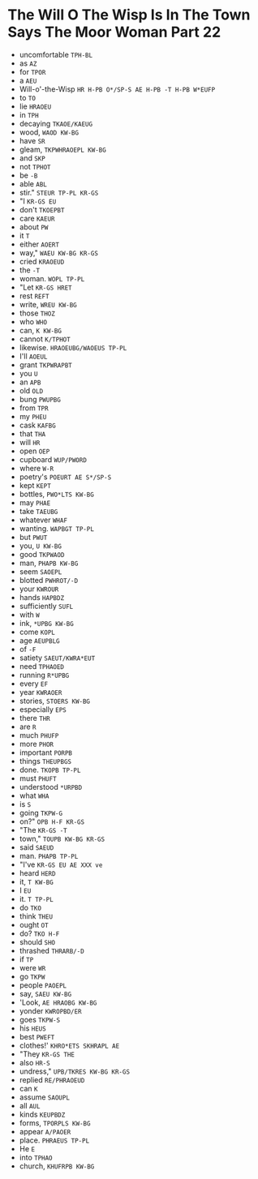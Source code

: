 # The Will O The Wisp Is In The Town Says The Moor Woman Part 22

* uncomfortable `TPH-BL`
* as `AZ`
* for `TPOR`
* a `AEU`
* Will-o'-the-Wisp `HR H-PB O*/SP-S AE H-PB -T H-PB W*EUFP`
* to `TO`
* lie `HRAOEU`
* in `TPH`
* decaying `TKAOE/KAEUG`
* wood, `WAOD KW-BG`
* have `SR`
* gleam, `TKPWHRAOEPL KW-BG`
* and `SKP`
* not `TPHOT`
* be `-B`
* able `ABL`
* stir." `STEUR TP-PL KR-GS`
* "I `KR-GS EU`
* don't `TKOEPBT`
* care `KAEUR`
* about `PW`
* it `T`
* either `AOERT`
* way," `WAEU KW-BG KR-GS`
* cried `KRAOEUD`
* the `-T`
* woman. `WOPL TP-PL`
* "Let `KR-GS HRET`
* rest `REFT`
* write, `WREU KW-BG`
* those `THOZ`
* who `WHO`
* can, `K KW-BG`
* cannot `K/TPHOT`
* likewise. `HRAOEUBG/WAOEUS TP-PL`
* I'll `AOEUL`
* grant `TKPWRAPBT`
* you `U`
* an `APB`
* old `OLD`
* bung `PWUPBG`
* from `TPR`
* my `PHEU`
* cask `KAFBG`
* that `THA`
* will `HR`
* open `OEP`
* cupboard `WUP/PWORD`
* where `W-R`
* poetry's `POEURT AE S*/SP-S`
* kept `KEPT`
* bottles, `PWO*LTS KW-BG`
* may `PHAE`
* take `TAEUBG`
* whatever `WHAF`
* wanting. `WAPBGT TP-PL`
* but `PWUT`
* you, `U KW-BG`
* good `TKPWAOD`
* man, `PHAPB KW-BG`
* seem `SAOEPL`
* blotted `PWHROT/-D`
* your `KWROUR`
* hands `HAPBDZ`
* sufficiently `SUFL`
* with `W`
* ink, `*UPBG KW-BG`
* come `KOPL`
* age `AEUPBLG`
* of `-F`
* satiety `SAEUT/KWRA*EUT`
* need `TPHAOED`
* running `R*UPBG`
* every `EF`
* year `KWRAOER`
* stories, `STOERS KW-BG`
* especially `EPS`
* there `THR`
* are `R`
* much `PHUFP`
* more `PHOR`
* important `PORPB`
* things `THEUPBGS`
* done. `TKOPB TP-PL`
* must `PHUFT`
* understood `*URPBD`
* what `WHA`
* is `S`
* going `TKPW-G`
* on?" `OPB H-F KR-GS`
* "The `KR-GS -T`
* town," `TOUPB KW-BG KR-GS`
* said `SAEUD`
* man. `PHAPB TP-PL`
* "I've `KR-GS EU AE XXX ve`
* heard `HERD`
* it, `T KW-BG`
* I `EU`
* it. `T TP-PL`
* do `TKO`
* think `THEU`
* ought `OT`
* do? `TKO H-F`
* should `SHO`
* thrashed `THRARB/-D`
* if `TP`
* were `WR`
* go `TKPW`
* people `PAOEPL`
* say, `SAEU KW-BG`
* 'Look, `AE HRAOBG KW-BG`
* yonder `KWROPBD/ER`
* goes `TKPW-S`
* his `HEUS`
* best `PWEFT`
* clothes!' `KHRO*ETS SKHRAPL AE`
* "They `KR-GS THE`
* also `HR-S`
* undress," `UPB/TKRES KW-BG KR-GS`
* replied `RE/PHRAOEUD`
* can `K`
* assume `SAOUPL`
* all `AUL`
* kinds `KEUPBDZ`
* forms, `TPORPLS KW-BG`
* appear `A/PAOER`
* place. `PHRAEUS TP-PL`
* He `E`
* into `TPHAO`
* church, `KHUFRPB KW-BG`
